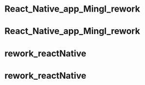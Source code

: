 # React_Native_app_Mingl_rework
# React_Native_app_Mingl_rework
# rework_reactNative
# rework_reactNative
